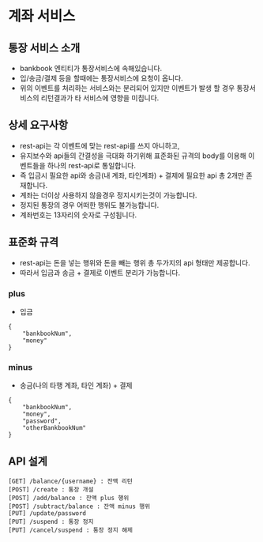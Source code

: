 # 계좌 서비스

## 통장 서비스 소개
* bankbook 엔티티가 통장서비스에 속해있습니다.
* 입/송금/결제 등을 할때에는 통장서비스에 요청이 옵니다.
* 위의 이벤트를 처리하는 서비스와는 분리되어 있지만 이벤트가 발생 할 경우 통장서비스의 리턴결과가 타 서비스에 영향을 미칩니다.

## 상세 요구사항
* rest-api는 각 이벤트에 맞는 rest-api를 쓰지 아니하고,
* 유지보수와 api들의 간결성을 극대화 하기위해 표준화된 규격의 body를 이용해 이벤트들을 하나의 rest-api로 통일합니다.
* 즉 입금시 필요한 api와 송금(내 계좌, 타인계좌) + 결제에 필요한 api 총 2개만 존재합니다.
* 계좌는 더이상 사용하지 않을경우 정지시키는것이 가능합니다.
* 정지된 통장의 경우 어떠한 행위도 불가능합니다.
* 계좌번호는 13자리의 숫자로 구성됩니다.

## 표준화 규격
* rest-api는 돈을 넣는 행위와 돈을 빼는 행위 총 두가지의 api 형태만 제공합니다.
* 따라서 입금과 송금 + 결제로 이벤트 분리가 가능합니다.
### plus
* 입금
```
{
    "bankbookNum",
    "money"
}
```
### minus
* 송금(나의 타행 계좌, 타인 계좌) + 결제
```
{
    "bankbookNum",
    "money",
    "password",
    "otherBankbookNum"
}
```

## API 설계
```
[GET] /balance/{username} : 잔액 리턴
[POST] /create : 통장 개설
[POST] /add/balance : 잔액 plus 행위
[POST] /subtract/balance : 잔액 minus 행위
[PUT] /update/password
[PUT] /suspend : 통장 정지
[PUT] /cancel/suspend : 통장 정지 해제
```